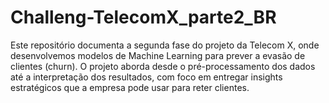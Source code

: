 # Challeng-TelecomX_parte2_BR
Este repositório documenta a segunda fase do projeto da Telecom X, onde desenvolvemos modelos de Machine Learning para prever a evasão de clientes (churn). O projeto aborda desde o pré-processamento dos dados até a interpretação dos resultados, com foco em entregar insights estratégicos que a empresa pode usar para reter clientes.
